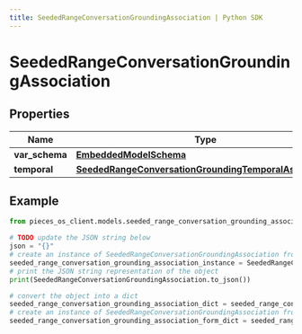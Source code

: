 ```yaml
---
title: SeededRangeConversationGroundingAssociation | Python SDK
---
```


# SeededRangeConversationGroundingAssociation


## Properties

Name | Type | Description | Notes
------------ | ------------- | ------------- | -------------
**var_schema** | [**EmbeddedModelSchema**](EmbeddedModelSchema) |  | [optional] 
**temporal** | [**SeededRangeConversationGroundingTemporalAssociation**](SeededRangeConversationGroundingTemporalAssociation) |  | [optional] 

## Example

```python
from pieces_os_client.models.seeded_range_conversation_grounding_association import SeededRangeConversationGroundingAssociation

# TODO update the JSON string below
json = "{}"
# create an instance of SeededRangeConversationGroundingAssociation from a JSON string
seeded_range_conversation_grounding_association_instance = SeededRangeConversationGroundingAssociation.from_json(json)
# print the JSON string representation of the object
print(SeededRangeConversationGroundingAssociation.to_json())

# convert the object into a dict
seeded_range_conversation_grounding_association_dict = seeded_range_conversation_grounding_association_instance.to_dict()
# create an instance of SeededRangeConversationGroundingAssociation from a dict
seeded_range_conversation_grounding_association_form_dict = seeded_range_conversation_grounding_association.from_dict(seeded_range_conversation_grounding_association_dict)
```


